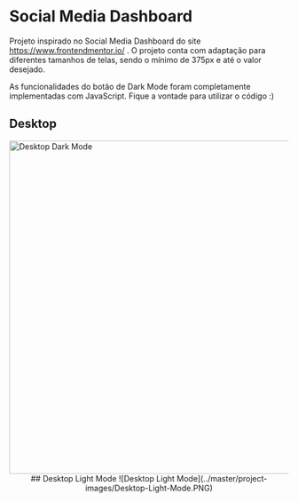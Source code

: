 # Social Media Dashboard

Projeto inspirado no Social Media Dashboard do site https://www.frontendmentor.io/ .
O projeto conta com adaptação para diferentes tamanhos de telas, sendo o mínimo de 375px e até o valor desejado.

As funcionalidades do botão de Dark Mode foram completamente implementadas com JavaScript.
Fique a vontade para utilizar o código :)


## Desktop
<img src="../master/project-images/Desktop-Dark-Mode.PNG" alt="Desktop Dark Mode" width="600">


<div align="center">
## Desktop Light Mode
![Desktop Light Mode](../master/project-images/Desktop-Light-Mode.PNG)
</div>
